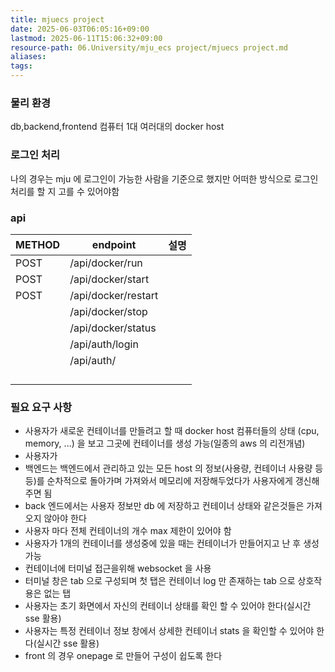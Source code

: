 ```yaml
---
title: mjuecs project
date: 2025-06-03T06:05:16+09:00
lastmod: 2025-06-11T15:06:32+09:00
resource-path: 06.University/mju_ecs project/mjuecs project.md
aliases: 
tags: 
---
```

### 물리 환경
db,backend,frontend 컴퓨터 1대
여러대의 docker host




### 로그인 처리

나의 경우는 mju 에 로그인이 가능한 사람을 기준으로 했지만 
어떠한 방식으로 로그인처리를 할 지 고를 수 있어야함

### api

| METHOD | endpoint            | 설명  |
| ------ | ------------------- | --- |
| POST   | /api/docker/run     |     |
| POST   | /api/docker/start   |     |
| POST   | /api/docker/restart |     |
|        | /api/docker/stop    |     |
|        | /api/docker/status  |     |
|        | /api/auth/login     |     |
|        | /api/auth/          |     |
|        |                     |     |
|        |                     |     |
|        |                     |     |
|        |                     |     |


### 필요 요구 사항
- 사용자가 새로운 컨테이너를 만들려고 할 때 docker host 컴퓨터들의 상태 (cpu, memory, ...) 을 보고 그곳에 컨테이너를 생성 가능(일종의 aws 의 리전개념)
- 사용자가 
- 백엔드는 백엔드에서 관리하고 있는 모든 host 의 정보(사용량, 컨테이너 사용량 등등)를 순차적으로 돌아가며 가져와서 메모리에 저장해두었다가 사용자에게 갱신해 주면 됨
- back 엔드에서는 사용자 정보만 db 에 저장하고 컨테이너 상태와 같은것들은 가져오지 않아야 한다
- 사용자 마다 전체 컨테이너의 개수 max 제한이 있어야 함
- 사용자가 1개의 컨테이너를 생성중에 있을 때는 컨테이너가 만들어지고 난 후 생성가능
- 컨테이너에 터미널 접근을위해 websocket 을 사용
- 터미널 창은 tab 으로 구성되며 첫 탭은 컨테이너 log 만 존재하는 tab 으로 상호작용은 없는 탭
- 사용자는 초기 화면에서 자신의 컨테이너 상태를 확인 할 수 있어야 한다(실시간 sse 활용)
- 사용자는 특정 컨테이너 정보 창에서 상세한 컨테이너 stats 을 확인할 수 있어야 한다(실시간 sse 활용)
- front 의 경우 onepage 로 만들어 구성이 쉽도록 한다


